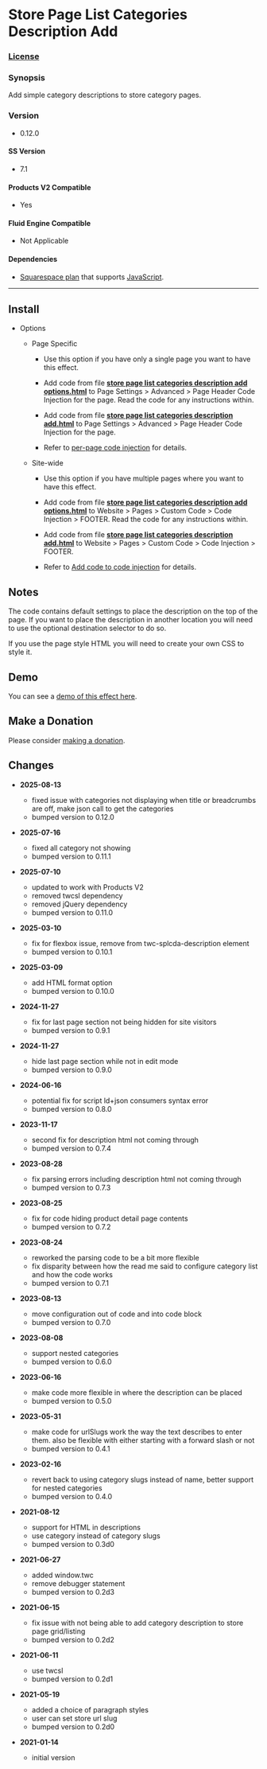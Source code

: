 # Store Page List Categories Description Add

### [License][1]

### Synopsis

Add simple category descriptions to store category pages.

### Version

  * 0.12.0

#### SS Version

  * 7.1

#### Products V2 Compatible

  * Yes

#### Fluid Engine Compatible

  * Not Applicable

#### Dependencies

  * [Squarespace plan][2] that supports [JavaScript][3].

---

## Install

* Options

  * Page Specific
  
    * Use this option if you have only a single page you want to have this
      effect.
      
    * Add code from file **[store page list categories description add
      options.html][4]** to Page Settings > Advanced > Page Header Code
      Injection for the page. Read the code for any instructions within.
      
    * Add code from file **[store page list categories description
      add.html][5]** to Page Settings > Advanced > Page Header Code Injection
      for the page.
      
    * Refer to [per-page code injection][6] for details.
      
  * Site-wide
  
    * Use this option if you have multiple pages where you want to have this
      effect.
      
    * Add code from file **[store page list categories description add
      options.html][4]** to Website > Pages > Custom Code > Code Injection >
      FOOTER. Read the code for any instructions within.
      
    * Add code from file **[store page list categories description
      add.html][5]** to Website > Pages > Custom Code > Code Injection >
      FOOTER.
      
    * Refer to [Add code to code injection][7] for details.
      
## Notes

The code contains default settings to place the description on the top of the
page. If you want to place the description in another location you will need to
use the optional destination selector to do so.

If you use the page style HTML you will need to create your own CSS to style it.

## Demo

You can see a [demo of this effect here][8].

## Make a Donation

Please consider [making a donation][9].

## Changes

* **2025-08-13**

  * fixed issue with categories not displaying when title or breadcrumbs are
    off, make json call to get the categories
  * bumped version to 0.12.0
  
* **2025-07-16**

  * fixed all category not showing
  * bumped version to 0.11.1
  
* **2025-07-10**

  * updated to work with Products V2
  * removed twcsl dependency
  * removed jQuery dependency
  * bumped version to 0.11.0
  
* **2025-03-10**

  * fix for flexbox issue, remove from twc-splcda-description element
  * bumped version to 0.10.1
  
* **2025-03-09**

  * add HTML format option
  * bumped version to 0.10.0
  
* **2024-11-27**

  * fix for last page section not being hidden for site visitors
  * bumped version to 0.9.1
  
* **2024-11-27**

  * hide last page section while not in edit mode
  * bumped version to 0.9.0
  
* **2024-06-16**

  * potential fix for script ld+json consumers syntax error
  * bumped version to 0.8.0
  
* **2023-11-17**

  * second fix for description html not coming through
  * bumped version to 0.7.4
  
* **2023-08-28**

  * fix parsing errors including description html not coming through
  * bumped version to 0.7.3
  
* **2023-08-25**

  * fix for code hiding product detail page contents
  * bumped version to 0.7.2
  
* **2023-08-24**

  * reworked the parsing code to be a bit more flexible
  * fix disparity between how the read me said to configure category list and
    how the code works
  * bumped version to 0.7.1
  
* **2023-08-13**

  * move configuration out of code and into code block
  * bumped version to 0.7.0
  
* **2023-08-08**

  * support nested categories
  * bumped version to 0.6.0
  
* **2023-06-16**

  * make code more flexible in where the description can be placed
  * bumped version to 0.5.0
  
* **2023-05-31**

  * make code for urlSlugs work the way the text describes to enter them. also
    be flexible with either starting with a forward slash or not
  * bumped version to 0.4.1
  
* **2023-02-16**

  * revert back to using category slugs instead of name, better support for
    nested categories
  * bumped version to 0.4.0
  
* **2021-08-12**

  * support for HTML in descriptions
  * use category instead of category slugs
  * bumped version to 0.3d0
  
* **2021-06-27**

  * added window.twc
  * remove debugger statement
  * bumped version to 0.2d3
  
* **2021-06-15**

  * fix issue with not being able to add category description to store page
    grid/listing
  * bumped version to 0.2d2
  
* **2021-06-11**

  * use twcsl
  * bumped version to 0.2d1
  
* **2021-05-19**

  * added a choice of paragraph styles
  * user can set store url slug
  * bumped version to 0.2d0
  
* **2021-01-14**

  * initial version

[1]: https://github.com/tomsWebConsulting/twcsl/blob/main/LICENSE.txt#L1
[2]: https://www.squarespace.com/pricing
[3]: https://en.wikipedia.org/wiki/JavaScript
[4]: store%20page%20list%20categories%20description%20add%20options.html#L1
[5]: store%20page%20list%20categories%20description%20add.html#L1
[6]: https://support.squarespace.com/hc/en-us/articles/205815908-Using-code-injection#toc-per-page-code-injection
[7]: https://support.squarespace.com/hc/en-us/articles/205815908-Using-code-injection#toc-add-code-to-code-injection
[8]: https://toms-web-consulting-demos.squarespace.com/store-page-list-categories-description-add?password=twcdemos
[9]: https://github.com/tomsWebConsulting/twcsl#make-a-donation
